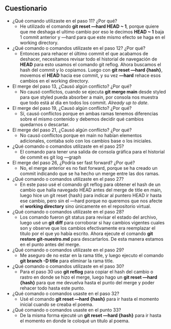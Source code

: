## Cuestionario

- ¿Qué comando utilizaste en el paso 11? ¿Por qué? 
    - He utilizado el comando **git reset —hard HEAD ~ 1**, porque quiere 
que 
me 
deshaga el ultimo cambio por eso le decimos **HEAD ~ 1** baja 1 commit 
anterior 
y —hard para que este mismo efecto se haga en el working directory.
- ¿Qué comando o comandos utilizaste en el paso 12? ¿Por qué?
    - Entonces para rehacer el último commit el que acabamos de deshacer, 
necesitamos revisar todo el historial de navegación de **HEAD** para esto 
usamos el comando git reflog. Ahora buscamos el hash del commit y lo 
copiamos. Luego con **git reset —hard {hash}**, movemos el **HEAD** hacia 
ese 
commit, y su vez **—hard** rehace esos cambios en el working directory.
- El merge del paso 13, ¿Causó algún conflicto? ¿Por qué? 
    - No causó conflictos, cuando se ejecuta **git merge main** desde 
styled 
para que styled pueda absorber a main, por consola nos muestra que todo 
está al día en todos los commit. *Already up to date*.
- El merge del paso 19, ¿Causó algún conflicto? ¿Por qué? 
    - Sí, causó conflictos porque en ambas ramas tenemos diferencias sobre 
el mismo contenido y debemos decidir qué cambios quedarnos o descartar.
- El merge del paso 21, ¿Causó algún conflicto? ¿Por qué? 
    - No causó conflictos porque en main no habían elementos adicionales, 
contaba solo con los cambios base o los iniciales. 
- ¿Qué comando o comandos utilizaste en el paso 25? 
    - El comando para tener una salida de consola gráfica para el 
historial de commit es git log —graph
- El merge del paso 26, ¿Podría ser fast forward? ¿Por qué? 
    - No, el merge anterior es no fast forward, porque se ha creado un 
commit indicando que se ha hecho un merge entre las dos ramas.
- ¿Qué comando o comandos utilizaste en el paso 27? 
    - En este paso usé el comando git reflog para obtener el hash de un 
cambio que halla navegado HEAD antes del merge de title en main, luego 
hice un git reset {hash} para indicar al puntero HEAD ir hasta ese cambio, 
pero sin el —hard porque no queremos que nos afecte el **working 
directory** 
sino únicamente en el repositorio virtual.
- ¿Qué comando o comandos utilizaste en el paso 28? 
    - Los comando fueron git status para revisar el estado del archivo, 
luego usé un **git diff** para corroborar si hay cambios vigentes cuales 
son y observe que los cambios efectivamente era reemplazar el titulo por 
el que yo había escrito. Ahora ejecute el comando **git restore 
git-nuestro.md** 
para 
descartarlos. De esta manera estamos en el punto antes del merge.
- ¿Qué comando o comandos utilizaste en el paso 29? 
    - Me aseguro de no estar en la rama title, y luego ejecuto el comando 
**git branch -D title** para eliminar la rama title.
- ¿Qué comando o comandos utilizaste en el paso 30?
    - Para el paso 30 uso **git reflog** para copiar el hash del cambio o 
rastro en donde se hizo el merge, luego hago un **git reset —hard {hash}** 
para que me devuelva hasta el punto del merge y poder rehacer todo hasta 
este punto.
- ¿Qué comando o comandos usaste en el paso 32? 
    - Usé el comando **git reset —hard {hash}** para ir hasta el momento 
inicial cuando se creaba el poema.
-  ¿Qué comando o comandos usaste en el punto 33?
    - De la misma forma ejecuté un **git reset —hard {hash}** para ir 
hasta el 
momento en donde le coloqué un titulo al poema.


